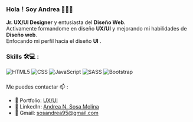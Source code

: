 
### Hola！Soy **Andrea** 👋🏼😊

**Jr. UX/UI Designer** y entusiasta del **Diseño Web**.<br/>
Activamente formandome en diseño **UX/UI** y mejorando mi habilidades de **Diseño web**.<br/>
Enfocando mi perfil hacia el diseño **UI** .<br/>


### Skills 🛠💻 : 

![HTML5](https://img.shields.io/badge/HTML5-E34F26?style=for-the-badge&logo=html5&logoColor=whitehttps://img.shields.io/badge/-HTML5-E34F26?style=flat-square&logo=html5&logoColor=white)
![CSS](https://img.shields.io/badge/CSS3-1572B6?style=for-the-badge&logo=css3&logoColor=white)
![JavaScript](https://img.shields.io/badge/JavaScript-F7DF1E?style=for-the-badge&logo=javascript&logoColor=black)
![SASS](https://img.shields.io/badge/Sass-CC6699?style=for-the-badge&logo=sass&logoColor=white)
![Bootstrap](https://img.shields.io/badge/Bootstrap-563D7C?style=for-the-badge&logo=bootstrap&logoColor=white)

###
Me puedes contactar 📫 :

- 🎨 Portfolio: [UX/UI](https://www.figma.com/proto/IO5AQEBHU4XyIdX8QV059W/Portfolio?page-id=0%3A1&type=design&node-id=38-2&viewport=431%2C427%2C0.13&t=5uBGfdR4QZVVBTqO-1&scaling=scale-down-width&starting-point-node-id=20%3A77&mode=design)
- 💼 LinkedIn: [Andrea N. Sosa Molina](https://www.linkedin.com/in/andrea-sosamolina/)
- 📧 Gmail: sosandrea95@gmail.com



 

